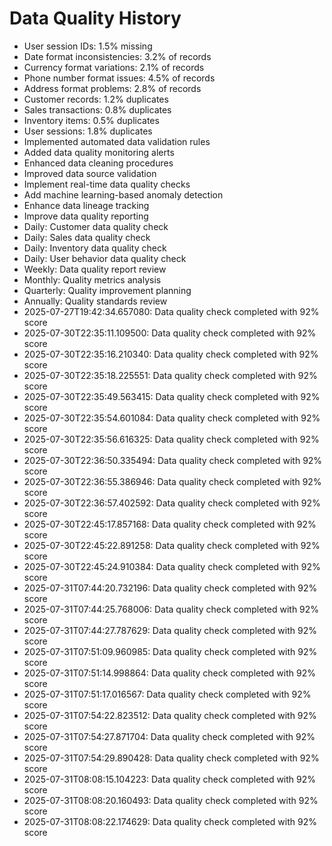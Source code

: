 # Data Quality History

- User session IDs: 1.5% missing
- Date format inconsistencies: 3.2% of records
- Currency format variations: 2.1% of records
- Phone number format issues: 4.5% of records
- Address format problems: 2.8% of records
- Customer records: 1.2% duplicates
- Sales transactions: 0.8% duplicates
- Inventory items: 0.5% duplicates
- User sessions: 1.8% duplicates
- Implemented automated data validation rules
- Added data quality monitoring alerts
- Enhanced data cleaning procedures
- Improved data source validation
- Implement real-time data quality checks
- Add machine learning-based anomaly detection
- Enhance data lineage tracking
- Improve data quality reporting
- Daily: Customer data quality check
- Daily: Sales data quality check
- Daily: Inventory data quality check
- Daily: User behavior data quality check
- Weekly: Data quality report review
- Monthly: Quality metrics analysis
- Quarterly: Quality improvement planning
- Annually: Quality standards review
- 2025-07-27T19:42:34.657080: Data quality check completed with 92% score
- 2025-07-30T22:35:11.109500: Data quality check completed with 92% score
- 2025-07-30T22:35:16.210340: Data quality check completed with 92% score
- 2025-07-30T22:35:18.225551: Data quality check completed with 92% score
- 2025-07-30T22:35:49.563415: Data quality check completed with 92% score
- 2025-07-30T22:35:54.601084: Data quality check completed with 92% score
- 2025-07-30T22:35:56.616325: Data quality check completed with 92% score
- 2025-07-30T22:36:50.335494: Data quality check completed with 92% score
- 2025-07-30T22:36:55.386946: Data quality check completed with 92% score
- 2025-07-30T22:36:57.402592: Data quality check completed with 92% score
- 2025-07-30T22:45:17.857168: Data quality check completed with 92% score
- 2025-07-30T22:45:22.891258: Data quality check completed with 92% score
- 2025-07-30T22:45:24.910384: Data quality check completed with 92% score
- 2025-07-31T07:44:20.732196: Data quality check completed with 92% score
- 2025-07-31T07:44:25.768006: Data quality check completed with 92% score
- 2025-07-31T07:44:27.787629: Data quality check completed with 92% score
- 2025-07-31T07:51:09.960985: Data quality check completed with 92% score
- 2025-07-31T07:51:14.998864: Data quality check completed with 92% score
- 2025-07-31T07:51:17.016567: Data quality check completed with 92% score
- 2025-07-31T07:54:22.823512: Data quality check completed with 92% score
- 2025-07-31T07:54:27.871704: Data quality check completed with 92% score
- 2025-07-31T07:54:29.890428: Data quality check completed with 92% score
- 2025-07-31T08:08:15.104223: Data quality check completed with 92% score
- 2025-07-31T08:08:20.160493: Data quality check completed with 92% score
- 2025-07-31T08:08:22.174629: Data quality check completed with 92% score
